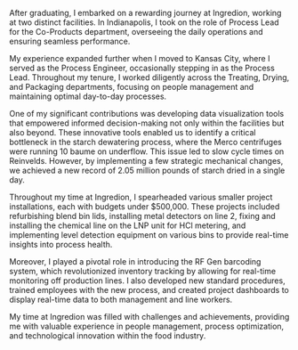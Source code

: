 After graduating, I embarked on a rewarding journey at Ingredion, working at two distinct facilities. In Indianapolis, I took on the role of Process Lead for the Co-Products department, overseeing the daily operations and ensuring seamless performance.

My experience expanded further when I moved to Kansas City, where I served as the Process Engineer, occasionally stepping in as the Process Lead. Throughout my tenure, I worked diligently across the Treating, Drying, and Packaging departments, focusing on people management and maintaining optimal day-to-day processes.

One of my significant contributions was developing data visualization tools that empowered informed decision-making not only within the facilities but also beyond. These innovative tools enabled us to identify a critical bottleneck in the starch dewatering process, where the Merco centrifuges were running 10 baume on underflow. This issue led to slow cycle times on Reinvelds. However, by implementing a few strategic mechanical changes, we achieved a new record of 2.05 million pounds of starch dried in a single day.

Throughout my time at Ingredion, I spearheaded various smaller project installations, each with budgets under $500,000. These projects included refurbishing blend bin lids, installing metal detectors on line 2, fixing and installing the chemical line on the LNP unit for HCl metering, and implementing level detection equipment on various bins to provide real-time insights into process health.

Moreover, I played a pivotal role in introducing the RF Gen barcoding system, which revolutionized inventory tracking by allowing for real-time monitoring off production lines. I also developed new standard procedures, trained employees with the new process, and created project dashboards to display real-time data to both management and line workers.

My time at Ingredion was filled with challenges and achievements, providing me with valuable experience in people management, process optimization, and technological innovation within the food industry.
